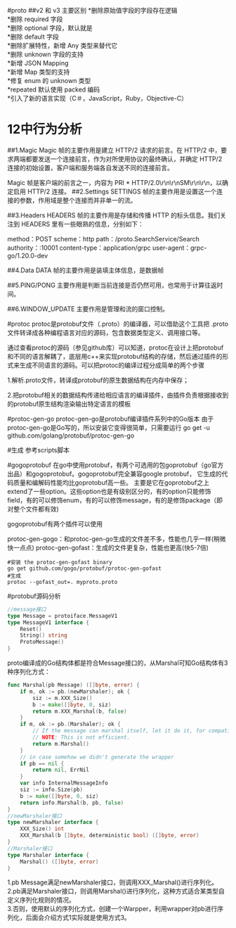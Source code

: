 #proto
##v2 和 v3 主要区别
*删除原始值字段的字段存在逻辑  
*删除 required 字段  
*删除 optional 字段，默认就是  
*删除 default 字段  
*删除扩展特性，新增 Any 类型来替代它  
*删除 unknown 字段的支持  
*新增 JSON Mapping  
*新增 Map 类型的支持  
*修复 enum 的 unknown 类型  
*repeated 默认使用 packed 编码  
*引入了新的语言实现（C＃，JavaScript，Ruby，Objective-C）

# 12中行为分析
##1.Magic
Magic 帧的主要作用是建立 HTTP/2 请求的前言。在 HTTP/2 中，要求两端都要发送一个连接前言，作为对所使用协议的最终确认，并确定 HTTP/2 连接的初始设置，客户端和服务端各自发送不同的连接前言。

Magic 帧是客户端的前言之一，内容为 PRI * HTTP/2.0\r\n\r\nSM\r\n\r\n，以确定启用 HTTP/2 连接。
##2.Settings
SETTINGS 帧的主要作用是设置这一个连接的参数，作用域是整个连接而并非单一的流。

##3.Headers
HEADERS 帧的主要作用是存储和传播 HTTP 的标头信息。我们关注到 HEADERS 里有一些眼熟的信息，分别如下：

method：POST
scheme：http
path：/proto.SearchService/Search
authority：:10001
content-type：application/grpc
user-agent：grpc-go/1.20.0-dev

##4.Data
DATA 帧的主要作用是装填主体信息，是数据帧

##5.PING/PONG
主要作用是判断当前连接是否仍然可用，也常用于计算往返时间。

##6.WINDOW_UPDATE
主要作用是管理和流的窗口控制。

#protoc
protoc是protobuf文件（.proto）的编译器，可以借助这个工具把 .proto 文件转译成各种编程语言对应的源码，包含数据类型定义、调用接口等。

通过查看protoc的源码（参见github库）可以知道，protoc在设计上把protobuf和不同的语言解耦了，底层用c++来实现protobuf结构的存储，然后通过插件的形式来生成不同语言的源码。可以把protoc的编译过程分成简单的两个步骤

1.解析.proto文件，转译成protobuf的原生数据结构在内存中保存；    

2.把protobuf相关的数据结构传递给相应语言的编译插件，由插件负责根据接收到的protobuf原生结构渲染输出特定语言的模板

#protoc-gen-go
protoc-gen-go是protobuf编译插件系列中的Go版本
由于protoc-gen-go是Go写的，所以安装它变得很简单，只需要运行 go get -u github.com/golang/protobuf/protoc-gen-go

#生成
参考scripts脚本

#gogoprotobuf
在go中使用protobuf，有两个可选用的包goprotobuf（go官方出品）和gogoprotobuf。gogoprotobuf完全兼容google protobuf，
它生成的代码质量和编解码性能均比goprotobuf高一些。
主要是它在goprotobuf之上extend了一些option。这些option也是有级别区分的，有的option只能修饰field，有的可以修饰enum，有的可以修饰message，有的是修饰package（即对整个文件都有效)

gogoprotobuf有两个插件可以使用

protoc-gen-gogo：和protoc-gen-go生成的文件差不多，性能也几乎一样(稍微快一点点)
protoc-gen-gofast：生成的文件更复杂，性能也更高(快5-7倍)

```shell
#安装 the protoc-gen-gofast binary
go get github.com/gogo/protobuf/protoc-gen-gofast
#生成
protoc --gofast_out=. myproto.proto
```

#protobuf源码分析
```go
//message接口
type Message = protoiface.MessageV1
type MessageV1 interface {
    Reset()
    String() string
    ProtoMessage()
}
```
proto编译成的Go结构体都是符合Message接口的，从Marshal可知Go结构体有3种序列化方式：
```go
func Marshal(pb Message) ([]byte, error) {
	if m, ok := pb.(newMarshaler); ok {
		siz := m.XXX_Size()
		b := make([]byte, 0, siz)
		return m.XXX_Marshal(b, false)
	}
	if m, ok := pb.(Marshaler); ok {
		// If the message can marshal itself, let it do it, for compatibility.
		// NOTE: This is not efficient.
		return m.Marshal()
	}
	// in case somehow we didn't generate the wrapper
	if pb == nil {
		return nil, ErrNil
	}
	var info InternalMessageInfo
	siz := info.Size(pb)
	b := make([]byte, 0, siz)
	return info.Marshal(b, pb, false)
}
//newMarshaler接口
type newMarshaler interface {
    XXX_Size() int
    XXX_Marshal(b []byte, deterministic bool) ([]byte, error)
}
//Marshaler接口
type Marshaler interface {
    Marshal() ([]byte, error)
}
```

1.pb Message满足newMarshaler接口，则调用XXX_Marshal()进行序列化。   
2.pb满足Marshaler接口，则调用Marshal()进行序列化，这种方式适合某类型自定义序列化规则的情况。   
3.否则，使用默认的序列化方式，创建一个Warpper，利用wrapper对pb进行序列化，后面会介绍方式1实际就是使用方式3。   

